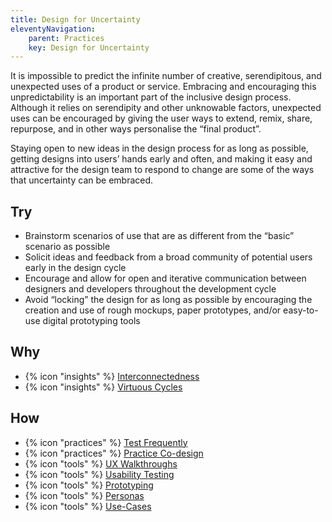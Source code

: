 ```yaml
---
title: Design for Uncertainty
eleventyNavigation:
    parent: Practices
    key: Design for Uncertainty
---
```


It is impossible to predict the infinite number of creative, serendipitous, and unexpected uses of a product or service.
Embracing and encouraging this unpredictability is an important part of the inclusive design process. Although it relies
on serendipity and other unknowable factors, unexpected uses can be encouraged by giving the user ways to extend, remix,
share, repurpose, and in other ways personalise the “final product”.

Staying open to new ideas in the design process for as long as possible, getting designs into users’ hands early and
often, and making it easy and attractive for the design team to respond to change are some of the ways that uncertainty
can be embraced.

## Try

* Brainstorm scenarios of use that are as different from the “basic” scenario as possible
* Solicit ideas and feedback from a broad community of potential users early in the design cycle
* Encourage and allow for open and iterative communication between designers and developers throughout the development
  cycle
* Avoid “locking” the design for as long as possible by encouraging the creation and use of rough mockups, paper
  prototypes, and/or easy-to-use digital prototyping tools

## Why

* {% icon "insights" %} [Interconnectedness](../../insights/interconnectedness/)
* {% icon "insights" %} [Virtuous Cycles](../../insights/virtuous-cycles/)

## How

* {% icon "practices" %} [Test Frequently](../../practices/test-frequently/)
* {% icon "practices" %} [Practice Co-design](../../practices/practice-co-design/)
* {% icon "tools" %} [UX Walkthroughs](../../tools/ux-walkthroughs/)
* {% icon "tools" %} [Usability Testing](../../tools/usability-testing/)
* {% icon "tools" %} [Prototyping](../../tools/prototyping/)
* {% icon "tools" %} [Personas](../../tools/personas/)
* {% icon "tools" %} [Use-Cases](../../tools/use-cases/)
